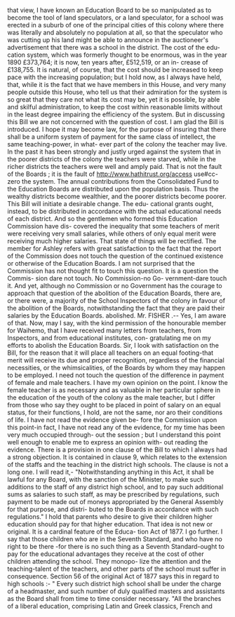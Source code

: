 that view, I have known an Education Board to be so manipulated as to become the tool of land speculators, or a land speculator, for a school was erected in a suburb of one of the principal cities of this colony where there was literally and absolutely no population at all, so that the speculator who was cutting up his land might be able to announce in the auctioneer's advertisement that there was a school in the district. The cost of the edu- cation system, which was formerly thought to be enormous, was in the year 1890 £373,764; it is now, ten years after, £512,519, or an in- crease of £138,755. It is natural, of course, that the cost should be increased to keep pace with the increasing population; but I hold now, as I always have held, that, while it is the fact that we have members in this House, and very many people outside this House, who tell us that their admiration for the system is so great that they care not what its cost may be, yet it is possible, by able and skilful administration, to keep the cost within reasonable limits without in the least degree impairing the efficiency of the system. But in discussing this Bill we are not concerned with the question of cost. I am glad the Bill is introduced. I hope it may become law, for the purpose of insuring that there shall be a uniform system of payment for the same class of intellect, the same teaching-power, in what- ever part of the colony the teacher may live. In the past it has been strongly and justly urged against the system that in the poorer districts of the colony the teachers were starved, while in the richer districts the teachers were well and amply paid. That is not the fault of the Boards ; it is the fault of http://www.hathitrust.org/access use#cc-zero the system. The annual contributions from the Consolidated Fund to the Education Boards are distributed upon the population basis. Thus the wealthy districts become wealthier, and the poorer districts become poorer. This Bill will initiate a desirable change. The edu- cational grants ought, instead, to be distributed in accordance with the actual educational needs of each district. And so the gentlemen who formed this Education Commission have dis- covered the inequality that some teachers of merit were receiving very small salaries, while others of only equal merit were receiving much higher salaries. That state of things will be rectified. The member for Ashley refers with great satisfaction to the fact that the report of the Commission does not touch the question of the continued existence or otherwise of the Education Boards. I am not surprised that the Commission has not thought fit to touch this question. It is a question the Commis- sion dare not touch. No Commission-no Go- vernment-dare touch it. And yet, although no Commission or no Government has the courage to approach that question of the abolition of the Education Boards, there are, or there were, a majority of the School Inspectors of the colony in favour of the abolition of the Boards, notwithstanding the fact that they are paid their salaries by the Education Boards. abolished. Mr. FISHER .-- Yes, I am aware of that. Now, may I say, with the kind permission of the honourable member for Waihemo, that I have received many letters from teachers, from Inspectors, and from educational institutes, con- gratulating me on my efforts to abolish the Education Boards. Sir, I look with satisfaction on the Bill, for the reason that it will place all teachers on an equal footing-that merit will receive its due and proper recognition, regardless of the financial necessities, or the whimsicalities, of the Boards by whom they may happen to be employed. I need not touch the question of the difference in payment of female and male teachers. I have my own opinion on the point. I know the female teacher is as necessary and as valuable in her particular sphere in the education of the youth of the colony as the male teacher, but I differ from those who say they ought to be placed in point of salary on an equal status, for their functions, I hold, are not the same, nor aro their conditions of life. I have not read the evidence given be- fore the Commission upon this point-in fact, I have not read any of the evidence, for my time has been very much occupied through- out the session ; but I understand this point well enough to enable me to express an opinion with- out reading the evidence. There is a provision in one clause of the Bill to which I always had a strong objection. It is contained in clause 9, which relates to the extension of the staffs and the teaching in the district high schools. The clause is not a long one. I will read it,- "Notwithstanding anything in this Act, it shall be lawful for any Board, with the sanction of the Minister, to make such additions to the staff of any district high school, and to pay such additional sums as salaries to such staff, as may be prescribed by regulations, such payment to be made out of moneys appropriated by the General Assembly for that purpose, and distri- buted to the Boards in accordance with such regulations." I hold that parents who desire to give their children higher education should pay for that higher education. That idea is not new or original. It is a cardinal feature of the Educa- tion Act of 1877. I go further. I say that those children who are in the Seventh Standard, and who have no right to be there -for there is no such thing as a Seventh Standard-ought to pay for the educational advantages they receive at the cost of other children attending the school. They monopo- lize the attention and the teaching-talent of the teachers, and other parts of the school must suffer in consequence. Section 56 of the original Act of 1877 says this in regard to high schools :- " Every such district high school shall be under the charge of a headmaster, and such number of duly qualified masters and assistants as the Board shall from time to time consider necessary. "All the branches of a liberal education, comprising Latin and Greek classics, French and 